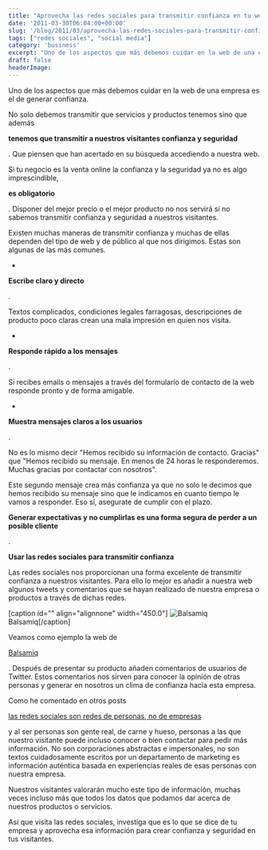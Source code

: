 ```yaml
---
title: "Aprovecha las redes sociales para transmitir confianza en tu web"
date: '2011-03-30T06:04:00+00:00'
slug: '/blog/2011/03/aprovecha-las-redes-sociales-para-transmitir-confianza-en-tu-web'
tags: ["redes sociales", "social media"]
category: 'business'
excerpt: "Uno de los aspectos que más debemos cuidar en la web de una empresa es el de generar confianza.No solo debemos transmitir que servicios y productos tenemos sino que además**tenemos que transmitir a..."
draft: false
headerImage:
---
```

Uno de los aspectos que más debemos cuidar en la web de una empresa es el de generar confianza.

No solo debemos transmitir que servicios y productos tenemos sino que además

**tenemos que transmitir a nuestros visitantes confianza y seguridad**

. Que piensen que han acertado en su búsqueda accediendo a nuestra web.

Si tu negocio es la venta online la confianza y la seguridad ya no es algo imprescindible,

**es obligatorio**

. Disponer del mejor precio o el mejor producto no nos servirá si no sabemos transmitir confianza y seguridad a nuestros visitantes.

Existen muchas maneras de transmitir confianza y muchas de ellas dependen del tipo de web y de público al que nos dirigimos. Estas son algunas de las más comunes.

-

**Escribe claro y directo**

.

Textos complicados, condiciones legales farragosas, descripciones de producto poco claras crean una mala impresión en quien nos visita.

-

**Responde rápido a los mensajes**

.

Si recibes emails o mensajes a través del formulario de contacto de la web responde pronto y de forma amigable.

-

**Muestra mensajes claros a los usuarios**

.

No es lo mismo decir "Hemos recibido su información de contacto. Gracias" que "Hemos recibido su mensaje. En menos de 24 horas le responderemos. Muchas gracias por contactar con nosotros".

Este segundo mensaje crea más confianza ya que no solo le decimos que hemos recibido su mensaje sino que le indicamos en cuanto tiempo le vamos a responder. Eso sí, asegurate de cumplir con el plazo.

**Generar expectativas y no cumplirlas es una forma segura de perder a un posible cliente**

.

**Usar las redes sociales para transmitir confianza**

Las redes sociales nos proporcionan una forma excelente de transmitir confianza a nuestros visitantes. Para ello lo mejor es añadir a nuestra web algunos tweets y comentarios que se hayan realizado de nuestra empresa o productos a través de dichas redes.

 [caption id="" align="alignnone" width="450.0"] ![Balsamiq](http://static1.squarespace.com/static/5303797ae4b0c6ad9e43f072/5303ce80e4b0400995a883d6/5303cf3ae4b0400995a88b3f/1392758825816/balsamiq-scaled600.png) Balsamiq[/caption]

Veamos como ejemplo la web de

[Balsamiq](http://static.squarespace.com/static/5303797ae4b0c6ad9e43f072/5303ce80e4b0400995a883d6/5303cf35e4b0400995a88b0c/1392758581676/?format=original)

. Después de presentar su producto añaden comentarios de usuarios de Twitter. Estos comentarios nos sirven para conocer la opinión de otras personas y generar en nosotros un clima de confianza hacia esta empresa.

Como he comentado en otros posts

[las redes sociales son redes de personas, no de empresas](http://static.squarespace.com/static/5303797ae4b0c6ad9e43f072/5303ce80e4b0400995a883d6/5303cf33e4b0400995a88af6/1392758579969/necesita-mi-empresa-tener-presencia-en-las-re?format=original)

y al ser personas son gente real, de carne y hueso, personas a las que nuestro visitante puede incluso conocer o bien contactar para pedir más información. No son corporaciones abstractas e impersonales, no son textos cuidadosamente escritos por un departamento de marketing es información auténtica basada en experiencias reales de esas personas con nuestra empresa.

Nuestros visitantes valorarán mucho este tipo de información, muchas veces incluso más que todos los datos que podamos dar acerca de nuestros productos o servicios.

Así que visita las redes sociales, investiga que es lo que se dice de tu empresa y aprovecha esa información para crear confianza y seguridad en tus visitantes.
